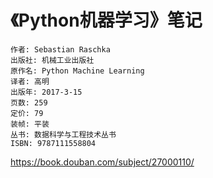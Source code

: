 《Python机器学习》笔记
============================

```
作者: Sebastian Raschka
出版社: 机械工业出版社
原作名: Python Machine Learning
译者: 高明
出版年: 2017-3-15
页数: 259
定价: 79
装帧: 平装
丛书: 数据科学与工程技术丛书
ISBN: 9787111558804
```

https://book.douban.com/subject/27000110/
